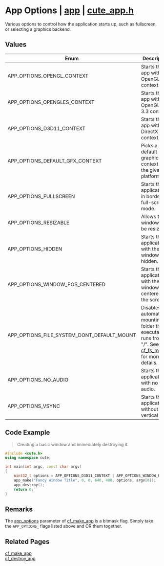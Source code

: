 # App Options | [app](https://github.com/RandyGaul/cute_framework/blob/master/docs/app/README.md) | [cute_app.h](https://github.com/RandyGaul/cute_framework/blob/master/include/cute_app.h)

Various options to control how the application starts up, such as fullscreen, or selecting a graphics backend.

## Values

Enum | Description
--- | ---
APP_OPTIONS_OPENGL_CONTEXT | Starts the app with an OpenGL 3.3 context.
APP_OPTIONS_OPENGLES_CONTEXT | Starts the app with an OpenGL ES 3.3 context.
APP_OPTIONS_D3D11_CONTEXT | Starts the app with a DirectX 11 context.
APP_OPTIONS_DEFAULT_GFX_CONTEXT | Picks a good default graphics context for the given platform.
APP_OPTIONS_FULLSCREEN | Starts the application in borderless full-screen mode.
APP_OPTIONS_RESIZABLE | Allows the window to be resized.
APP_OPTIONS_HIDDEN | Starts the application with the window hidden.
APP_OPTIONS_WINDOW_POS_CENTERED | Starts the application with the window centered on the screen.
APP_OPTIONS_FILE_SYSTEM_DONT_DEFAULT_MOUNT | Disables automatically mounting the folder the executable runs from to "/". See [cf_fs_mount](https://github.com/RandyGaul/cute_framework/blob/master/docs/file/cf_fs_mount.md) for more details.
APP_OPTIONS_NO_AUDIO | Starts the application with no audio.
APP_OPTIONS_VSYNC | Starts the application without vertical sync.

## Code Example

> Creating a basic window and immediately destroying it.

```cpp
#include <cute.h>
using namespace cute;

int main(int argc, const char argv)
{
    uint32_t options = APP_OPTIONS_D3D11_CONTEXT | APP_OPTIONS_WINDOW_POS_CENTERED;
    app_make("Fancy Window Title", 0, 0, 640, 480, options, argv[0]);
    app_destroy();
    return 0;
}
```

## Remarks

The [app_options](https://github.com/RandyGaul/cute_framework/blob/master/docs/app/app_options.md) parameter of [cf_make_app](https://github.com/RandyGaul/cute_framework/blob/master/docs/app/cf_make_app.md) is a bitmask flag. Simply take the `APP_OPTIONS_` flags listed above and OR them together.

## Related Pages

[cf_make_app](https://github.com/RandyGaul/cute_framework/blob/master/docs/app/cf_make_app.md)  
[cf_destroy_app](https://github.com/RandyGaul/cute_framework/blob/master/docs/app/cf_destroy_app.md)  
